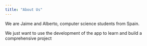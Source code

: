 ```yaml
---
title: "About Us"
---
```


We are Jaime and Alberto, computer science students from Spain.

We just want to use the development of the app to learn and build a comprehensive project

